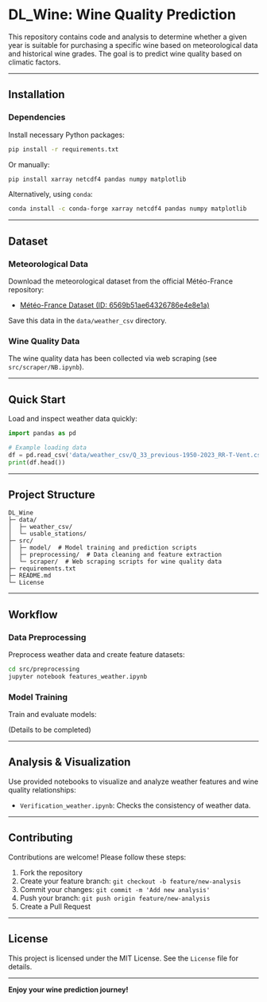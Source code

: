 # DL_Wine: Wine Quality Prediction

This repository contains code and analysis to determine whether a given year is suitable for purchasing a specific wine based on meteorological data and historical wine grades. The goal is to predict wine quality based on climatic factors.

---

## Installation

### Dependencies
Install necessary Python packages:

```bash
pip install -r requirements.txt
```

Or manually:

```bash
pip install xarray netcdf4 pandas numpy matplotlib
```

Alternatively, using `conda`:

```bash
conda install -c conda-forge xarray netcdf4 pandas numpy matplotlib
```

---

## Dataset

### Meteorological Data
Download the meteorological dataset from the official Météo-France repository:

- [Météo-France Dataset (ID: 6569b51ae64326786e4e8e1a)](https://meteo.data.gouv.fr/datasets/6569b51ae64326786e4e8e1a)

Save this data in the `data/weather_csv` directory.

### Wine Quality Data
The wine quality data has been collected via web scraping (see `src/scraper/NB.ipynb`).

---

## Quick Start

Load and inspect weather data quickly:

```python
import pandas as pd

# Example loading data
df = pd.read_csv('data/weather_csv/Q_33_previous-1950-2023_RR-T-Vent.csv')
print(df.head())
```

---

## Project Structure

```
DL_Wine
├─ data/
│  ├─ weather_csv/
│  └─ usable_stations/
├─ src/
│  ├─ model/  # Model training and prediction scripts
│  ├─ preprocessing/  # Data cleaning and feature extraction
│  └─ scraper/  # Web scraping scripts for wine quality data
├─ requirements.txt
├─ README.md
└─ License
```

---

## Workflow

### Data Preprocessing

Preprocess weather data and create feature datasets:

```bash
cd src/preprocessing
jupyter notebook features_weather.ipynb
```

### Model Training

Train and evaluate models:

(Details to be completed)

---

## Analysis & Visualization

Use provided notebooks to visualize and analyze weather features and wine quality relationships:

- `Verification_weather.ipynb`: Checks the consistency of weather data.

---

## Contributing

Contributions are welcome! Please follow these steps:

1. Fork the repository
2. Create your feature branch: `git checkout -b feature/new-analysis`
3. Commit your changes: `git commit -m 'Add new analysis'`
4. Push your branch: `git push origin feature/new-analysis`
5. Create a Pull Request

---

## License

This project is licensed under the MIT License. See the `License` file for details.

---

**Enjoy your wine prediction journey!**
